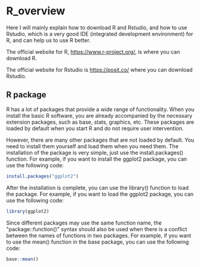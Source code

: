 # R_overview
Here I will mainly explain how to download R and Rstudio, and how to use Rstudio, which is a very good IDE (integrated development environment) for R, and can help us to use R better.

The official website for R, https://www.r-project.org/, is where you can download R.

The official website for Rstudio is https://posit.co/ where you can download Rstudio.

## R package
R has a lot of packages that provide a wide range of functionality. When you install the basic R software, you are already accompanied by the necessary extension packages, such as base, stats, graphics, etc. These packages are loaded by default when you start R and do not require user intervention.

However, there are many other packages that are not loaded by default. You need to install them yourself and load them when you need them. The installation of the package is very simple, just use the install.packages() function. For example, if you want to install the ggplot2 package, you can use the following code:

```r
install.packages("ggplot2")
```

After the installation is complete, you can use the library() function to load the package. For example, if you want to load the ggplot2 package, you can use the following code:

```r
library(ggplot2)
```

Since different packages may use the same function name, the "package::function()" syntax should also be used when there is a conflict between the names of functions in two packages. For example, if you want to use the mean() function in the base package, you can use the following code:

```r
base::mean()
```

